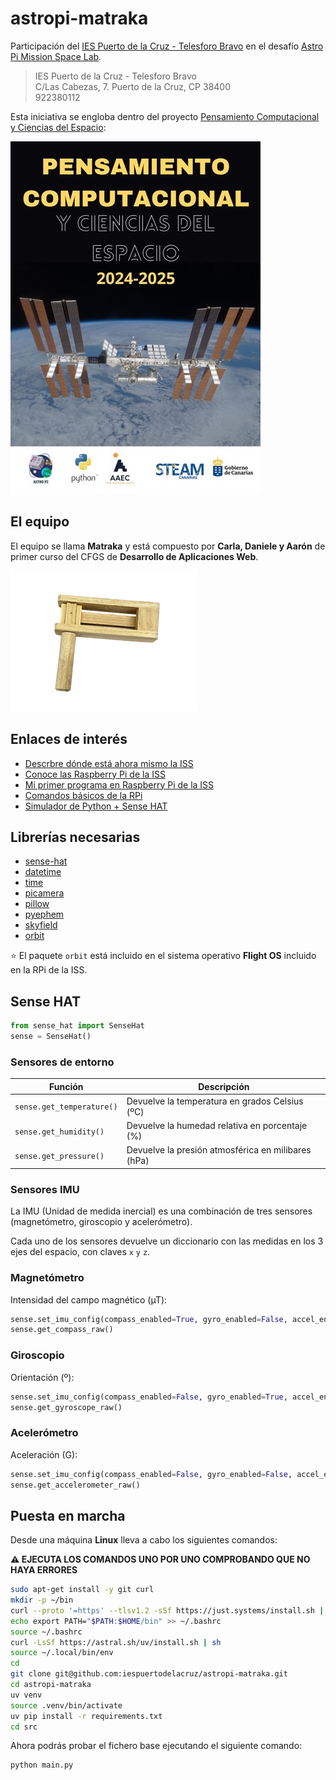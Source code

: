 # astropi-matraka

Participación del [IES Puerto de la Cruz - Telesforo Bravo](https://www3.gobiernodecanarias.org/medusa/edublog/iespuertodelacruztelesforobravo/) en el desafío [Astro Pi Mission Space Lab](https://astro-pi.org/mission-space-lab).

> IES Puerto de la Cruz - Telesforo Bravo  
> C/Las Cabezas, 7. Puerto de la Cruz, CP 38400  
> 922380112

Esta iniciativa se engloba dentro del proyecto [Pensamiento Computacional y Ciencias del Espacio](docs/presentacion-pcce.pdf):

![Pensamiento Computacional y Ciencias del Espacio](images/cartel-pcce.jpg)

## El equipo

El equipo se llama **Matraka** y está compuesto por **Carla, Daniele y Aarón** de primer curso del CFGS de **Desarrollo de Aplicaciones Web**.

![Matraca](images/matraca.png)

## Enlaces de interés

- [Descrbre dónde está ahora mismo la ISS](https://www.esa.int/Science_Exploration/Human_and_Robotic_Exploration/International_Space_Station/Where_is_the_International_Space_Station)
- [Conoce las Raspberry Pi de la ISS](https://www.youtube.com/watch?v=Dyn4kYYJbIY)
- [Mi primer programa en Raspberry Pi de la ISS](https://www.youtube.com/watch?v=pyhjdBbbrQw)
- [Comandos básicos de la RPi](https://view.genially.com/5ea5af9f63183e0d9437b732/horizontal-infographic-timeline-astropi-mision-zero)
- [Simulador de Python + Sense HAT](https://trinket.io/sense-hat)

## Librerías necesarias

- [sense-hat](https://pythonhosted.org/sense-hat/)
- [datetime](https://docs.python.org/es/3.13/library/datetime.html)
- [time](https://docs.python.org/es/3.13/library/time.html)
- [picamera](https://picamera.readthedocs.io/en/release-1.13/)
- [pillow](https://pillow.readthedocs.io/en/stable/)
- [pyephem](https://rhodesmill.org/pyephem/)
- [skyfield](https://rhodesmill.org/skyfield/)
- [orbit](https://github.com/0Pyonier1/G-_in_Space_Astro_Pi/issues/1)

⭐ El paquete `orbit` está incluido en el sistema operativo **Flight OS** incluido en la RPi de la ISS.

## Sense HAT

```python
from sense_hat import SenseHat
sense = SenseHat()
```

### Sensores de entorno

| Función                   | Descripción                                        |
| ------------------------- | -------------------------------------------------- |
| `sense.get_temperature()` | Devuelve la temperatura en grados Celsius (ºC)     |
| `sense.get_humidity()`    | Devuelve la humedad relativa en porcentaje (%)     |
| `sense.get_pressure()`    | Devuelve la presión atmosférica en milibares (hPa) |

### Sensores IMU

La IMU (Unidad de medida inercial) es una combinación de tres sensores (magnetómetro, giroscopio y acelerómetro).

Cada uno de los sensores devuelve un diccionario con las medidas en los 3 ejes del espacio, con claves `x` `y` `z`.

### Magnetómetro

Intensidad del campo magnético (µT):

```python
sense.set_imu_config(compass_enabled=True, gyro_enabled=False, accel_enabled=False)
sense.get_compass_raw()
```

### Giroscopio

Orientación (º):

```python
sense.set_imu_config(compass_enabled=False, gyro_enabled=True, accel_enabled=False)
sense.get_gyroscope_raw()
```

### Acelerómetro

Aceleración (G):

```python
sense.set_imu_config(compass_enabled=False, gyro_enabled=False, accel_enabled=True)
sense.get_accelerometer_raw()
```

## Puesta en marcha

Desde una máquina **Linux** lleva a cabo los siguientes comandos:

**⚠️ EJECUTA LOS COMANDOS UNO POR UNO COMPROBANDO QUE NO HAYA ERRORES**

```bash
sudo apt-get install -y git curl
mkdir -p ~/bin
curl --proto '=https' --tlsv1.2 -sSf https://just.systems/install.sh | bash -s -- --to ~/bin
echo export PATH="$PATH:$HOME/bin" >> ~/.bashrc
source ~/.bashrc
curl -LsSf https://astral.sh/uv/install.sh | sh
source ~/.local/bin/env
cd
git clone git@github.com:iespuertodelacruz/astropi-matraka.git
cd astropi-matraka
uv venv
source .venv/bin/activate
uv pip install -r requirements.txt
cd src
```

Ahora podrás probar el fichero base ejecutando el siguiente comando:

```console
python main.py
```
